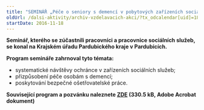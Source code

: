 ```yaml
---
title: "SEMINÁŘ „Péče o seniory s demencí v pobytových zařízeních sociálních služeb“ Pardubický kraj"
oldUrl: /dalsi-aktivity/archiv-vzdelavacich-akci/?tx_odcalendar[uid]=180&cHash=1280de42e74b4efa8c30d8d0a94af175
startDate: 2016-11-18
---
```


<p><b>Seminář, kterého se zúčastnili pracovníci a pracovnice sociálních služeb, se konal na Krajském úřadu Pardubického kraje v Pardubicích.</b></p>
<p><b>Program semináře zahrnoval tyto témata:</b></p>
<p></p><ul><li>systematické návštěvy ochránce v zařízeních sociálních služeb;</li><li>přizpůsobení péče osobám s demencí;</li><li>poskytování bezpečné ošetřovatelské práce.</li></ul><p><b>Související program a pozvánku naleznete <a href="/uploads-import/projekt_ESF/ARCHIV_2016/SEMINARE_ARCHIV/12_02_Pece_o_seniory_s_demenci_v_pobytovych_zarizenich_socialnich_sluzeb_pozvanka.pdf" target="_blank">ZDE</a> (330.5 kB, Adobe Acrobat dokument)</b></p>
